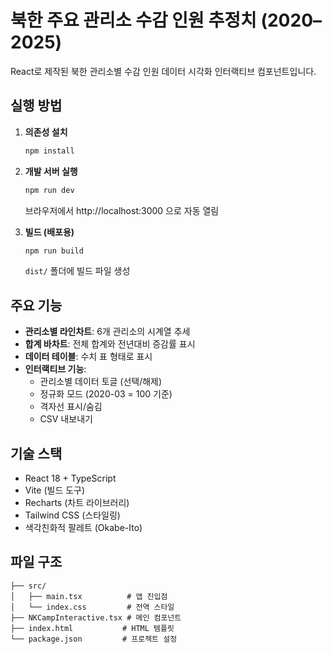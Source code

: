 # 북한 주요 관리소 수감 인원 추정치 (2020–2025)

React로 제작된 북한 관리소별 수감 인원 데이터 시각화 인터랙티브 컴포넌트입니다.

## 실행 방법

1. **의존성 설치**
   ```bash
   npm install
   ```

2. **개발 서버 실행**
   ```bash
   npm run dev
   ```
   브라우저에서 http://localhost:3000 으로 자동 열림

3. **빌드 (배포용)**
   ```bash
   npm run build
   ```
   `dist/` 폴더에 빌드 파일 생성

## 주요 기능

- **관리소별 라인차트**: 6개 관리소의 시계열 추세
- **합계 바차트**: 전체 합계와 전년대비 증감률 표시  
- **데이터 테이블**: 수치 표 형태로 표시
- **인터랙티브 기능**:
  - 관리소별 데이터 토글 (선택/해제)
  - 정규화 모드 (2020-03 = 100 기준)
  - 격자선 표시/숨김
  - CSV 내보내기

## 기술 스택

- React 18 + TypeScript
- Vite (빌드 도구)
- Recharts (차트 라이브러리)
- Tailwind CSS (스타일링)
- 색각친화적 팔레트 (Okabe-Ito)

## 파일 구조

```
├── src/
│   ├── main.tsx          # 앱 진입점
│   └── index.css         # 전역 스타일
├── NKCampInteractive.tsx # 메인 컴포넌트
├── index.html           # HTML 템플릿
└── package.json         # 프로젝트 설정
```